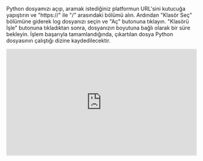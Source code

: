 Python dosyamızı açıp, aramak istediğiniz platformun URL'sini kutucuğa yapıştırın ve "https://" ile "/" arasındaki bölümü alın. Ardından "Klasör Seç" bölümüne giderek log dosyanızı seçin ve "Aç" butonuna tıklayın. "Klasörü İşle" butonuna tıkladıktan sonra, dosyanızın boyutuna bağlı olarak bir süre bekleyin. İşlem başarıyla tamamlandığında, çıkartılan dosya Python dosyasının çalıştığı dizine kaydedilecektir.

<div style="position:relative;padding-bottom:56.25%;height:0;overflow:hidden;">
  <iframe src="https://geo.dailymotion.com/player.html?video=x9d2em0"
    style="width:100%; height:100%; position:absolute; left:0px; top:0px; overflow:hidden; border:none;"
    allowfullscreen
    title="Dailymotion Video Player"
    allow="web-share">
  </iframe>
</div>
